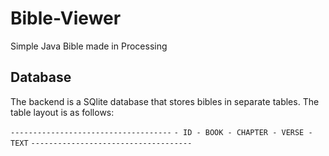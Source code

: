 # Bible-Viewer
Simple Java Bible made in Processing

## Database ##
The backend is a SQlite database that stores bibles in separate tables.
The table layout is as follows:

`------------------------------------`
`- ID - BOOK - CHAPTER - VERSE - TEXT`
`------------------------------------`

